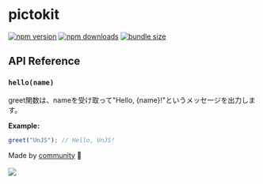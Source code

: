 # pictokit

<!-- automd:badges color="yellow" name="defu" bundlephobia packagephobia -->

[![npm version](https://img.shields.io/npm/v/defu?color=yellow)](https://npmjs.com/package/defu)
[![npm downloads](https://img.shields.io/npm/dm/defu?color=yellow)](https://npm.chart.dev/defu)
[![bundle size](https://img.shields.io/bundlephobia/minzip/defu?color=yellow)](https://bundlephobia.com/package/defu)

<!-- /automd -->

## API Reference

<!-- automd:jsdocs src="src/commands/hello.ts" headingLevel=2 -->

### `hello(name)`

greet関数は、nameを受け取って"Hello, {name}!"というメッセージを出力します。

**Example:**

```js
greet("UnJS"); // Hello, UnJS!
```

<!-- /automd -->

<!-- automd:contributors github -->

Made by [community](https://github.com/true/graphs/contributors) 💛
<br><br>
<a href="https://github.com/true/graphs/contributors">
<img src="https://contrib.rocks/image?repo=true" />
</a>

<!-- /automd -->
